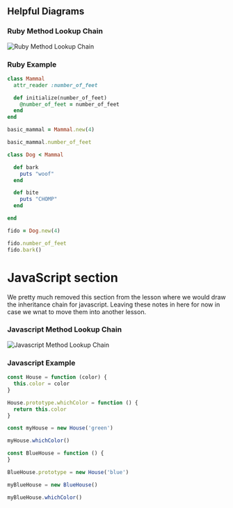 ## Helpful Diagrams

### Ruby Method Lookup Chain
![Ruby Method Lookup Chain](https://git.generalassemb.ly/storage/user/3667/files/54649168-93c6-11e7-8aaf-c41c754a3da0)

### Ruby Example

```ruby
class Mammal
  attr_reader :number_of_feet

  def initialize(number_of_feet)
    @number_of_feet = number_of_feet
  end
end

basic_mammal = Mammal.new(4)

basic_mammal.number_of_feet

class Dog < Mammal

  def bark
    puts "woof"
  end

  def bite
    puts "CHOMP"
  end

end

fido = Dog.new(4)

fido.number_of_feet
fido.bark()
```

# JavaScript section

We pretty much removed this section from the lesson where we would draw the
inheritance chain for javascript. Leaving these notes in here for now in case
we wnat to move them into another lesson.

### Javascript Method Lookup Chain
![Javascript Method Lookup
Chain](https://git.generalassemb.ly/storage/user/5692/files/7dc7de4c-6267-11e7-849a-fa21486910a0)

### Javascript Example

```javascript
const House = function (color) {
  this.color = color
}

House.prototype.whichColor = function () {
  return this.color
}

const myHouse = new House('green')

myHouse.whichColor()

const BlueHouse = function () {
}

BlueHouse.prototype = new House('blue')

myBlueHouse = new BlueHouse()

myBlueHouse.whichColor()
```
